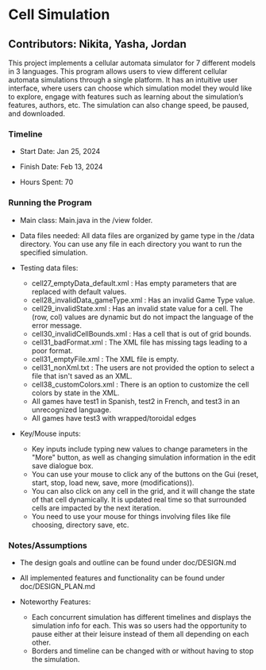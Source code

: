 # Cell Simulation

## Contributors: Nikita, Yasha, Jordan

This project implements a cellular automata simulator for 7 different models in 3 languages. This
program allows users to view different cellular automata simulations through a single
platform. It has an intuitive user interface, where users can choose which simulation
model they would like to explore, engage with features such as learning about the simulation’s
features, authors, etc. The simulation can also change speed, be paused, and downloaded.

### Timeline

* Start Date: Jan 25, 2024

* Finish Date: Feb 13, 2024

* Hours Spent: 70

### Running the Program

* Main class: Main.java in the /view folder.

* Data files needed: All data files are organized by game type in the /data directory. You can use
  any file in each directory you want to run the specified simulation.

* Testing data files:
    * cell27_emptyData_default.xml : Has empty parameters that are replaced with default values.
    * cell28_invalidData_gameType.xml : Has an invalid Game Type value.
    * cell29_invalidState.xml : Has an invalid state value for a cell. The (row, col) values are
      dynamic but do not impact the language of the error message.
    * cell30_invalidCellBounds.xml : Has a cell that is out of grid bounds.
    * cell31_badFormat.xml : The XML file has missing tags leading to a poor format.
    * cell31_emptyFile.xml : The XML file is empty.
    * cell31_nonXml.txt : The users are not provided the option to select a file that isn't saved as
      an XML.
    * cell38_customColors.xml : There is an option to customize the cell colors by state in the XML.
    * All games have test1 in Spanish, test2 in French, and test3 in an unrecognized language.
    * All games have test3 with wrapped/toroidal edges

* Key/Mouse inputs:
    * Key inputs include typing new values to change parameters in the "More" button, as well as
      changing
      simulation information in the edit save dialogue box.
    * You can use your mouse to click any of the buttons on the Gui (reset, start, stop, load new,
      save, more (modifications)).
    * You can also click on any cell in the grid, and it will change the state of that cell
      dynamically.
      It is updated real time so that surrounded cells are impacted by the next iteration.
    * You need to use your mouse for things involving files like file choosing, directory save, etc.

### Notes/Assumptions

* The design goals and outline can be found under doc/DESIGN.md
* All implemented features and functionality can be found under doc/DESIGN_PLAN.md

* Noteworthy Features:
    * Each concurrent simulation has different timelines and displays the simulation info for each.
      This was so users had the opportunity to pause either at their leisure instead of them all
      depending on each other.
    * Borders and timeline can be changed with or without having to stop the simulation.

    

